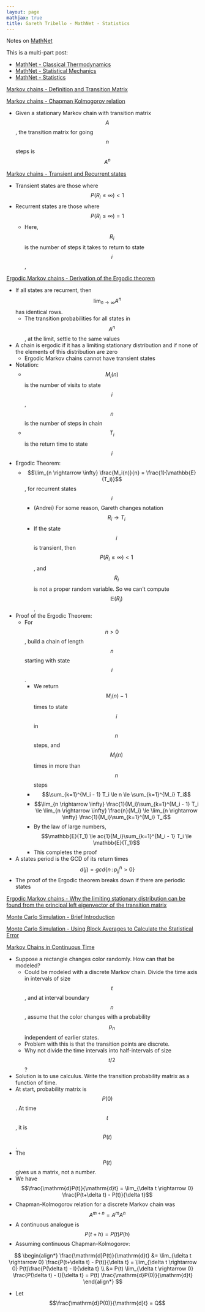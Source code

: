 ```yaml
---
layout: page
mathjax: true
title: Gareth Tribello - MathNet - Statistics
---
```

Notes on [MathNet](http://gtribello.github.io/mathNET)

This is a multi-part post:
* [MathNet - Classical Thermodynamics](gareth_tribello_mathnet_classical_thermodynamics.md)
* [MathNet - Statistical Mechanics](gareth_tribello_mathnet_statistical_mechanics.md)
* [MathNet - Statistics](gareth_tribello_mathnet_statistics.md)

[Markov chains - Definition and Transition Matrix](http://gtribello.github.io/mathNET/markov-property-video.html)

[Markov chains - Chapman Kolmogorov relation](http://gtribello.github.io/mathNET/chapman-kolmogorov-video.html)
* Given a stationary Markov chain with transition matrix $$A$$, the transition matrix for going $$n$$ steps is $$A^n$$

[Markov chains - Transient and Recurrent states](http://gtribello.github.io/mathNET/transient-recurrent-video.html)
* Transient states are those where $$P(R_i \le \infty) \lt 1$$
* Recurrent states are those where $$P(R_i \le \infty) = 1$$
  * Here, $$R_i$$ is the number of steps it takes to return to state $$i$$,

[Ergodic Markov chains - Derivation of the Ergodic theorem](http://gtribello.github.io/mathNET/limiting-stationary-dist-video1.html)
* If all states are recurrent, then $$\lim_{n \rightarrow \infty} A^n$$ has identical rows.
  * The transition probabilities for all states in $$A^n$$, at the limit, settle to the same values
* A chain is ergodic if it has a limiting stationary distribution and if none of the elements of this distribution are zero
  * Ergodic Markov chains cannot have transient states
* Notation:
  * $$M_i(n)$$ is the number of visits to state $$i$$, $$n$$ is the number of steps in chain
  * $$T_i$$ is the return time to state $$i$$
* Ergodic Theorem:
  * $$\lim_{n \rightarrow \infty} \frac{M_i(n)}{n} = \frac{1}{\mathbb{E}(T_i)}$$, for recurrent states $$i$$
    * (Andrei) For some reason, Gareth changes notation $$R_i \rightarrow T_i$$
    * If the state $$i$$ is transient, then $$P(R_i \le \infty) \lt 1$$, and $$R_i$$ is not a proper random variable. So we can't compute $$\mathbb{E}(R_i)$$.
* Proof of the Ergodic Theorem:
  * For $$n \gt 0$$, build a chain of length $$n$$ starting with state $$i$$.
    * We return $$M_i(n)-1$$ times to state $$i$$ in $$n$$ steps, and $$M_i(n)$$ times in more than $$n$$ steps
    * $$\sum_{k=1}^{M_i - 1} T_i \le n \le \sum_{k=1}^{M_i} T_i$$
    * $$\lim_{n \rightarrow \infty} \frac{1}{M_i}\sum_{k=1}^{M_i - 1} T_i \le \lim_{n \rightarrow \infty} \frac{n}{M_i} \le \lim_{n \rightarrow \infty} \frac{1}{M_i}\sum_{k=1}^{M_i} T_i$$
    * By the law of large numbers, $$\mathbb{E}(T_1) \le ac{1}{M_i}\sum_{k=1}^{M_i - 1} T_i \le \mathbb{E}(T_1)$$
    * This completes the proof
* A states period is the GCD of its return times $$d(j) = gcd\{n\,:\, p^n_{jj} \gt 0\}$$
* The proof of the Ergodic theorem breaks down if there are periodic states

[Ergodic Markov chains - Why the limiting stationary distribution can be found from the principal left eigenvector of the transition matrix](http://gtribello.github.io/mathNET/limiting-stationary-dist-video2.html)

[Monte Carlo Simulation - Brief Introduction](http://gtribello.github.io/mathNET/monte-carlo-video.html)

[Monte Carlo Simulation - Using Block Averages to Calculate the Statistical Error](http://gtribello.github.io/mathNET/block_averaging_video.html)

[Markov Chains in Continuous Time](http://gtribello.github.io/mathNET/continuous-time-markov.html)
* Suppose a rectangle changes color randomly. How can that be modeled?
  * Could be modeled with a discrete Markov chain. Divide the time axis in intervals of size $$t$$, and at interval boundary $$n$$, assume that the color changes with a probability $$p_n$$ independent of earlier states.
  * Problem with this is that the transition points are discrete.
  * Why not divide the time intervals into half-intervals of size $$t/2$$?
* Solution is to use calculus. Write the transition probability matrix as a function of time.
* At start, probability matrix is $$P(0)$$. At time $$t$$, it is $$P(t)$$.
* The $$P(t)$$ gives us a matrix, not a number.
* We have $$\frac{\mathrm{d}P(t)}{\mathrm{d}t} = \lim_{\delta t \rightarrow 0} \frac{P(t+\delta t) - P(t)}{\delta t}$$
* Chapman-Kolmogorov relation for a discrete Markov chain was $$A^{m+n}=A^m A^n$$
* A continuous analogue is $$P(t+h)=P(t)P(h)$$
* Assuming continuous Chapman-Kolmogorov:

$$
\begin{align*}
\frac{\mathrm{d}P(t)}{\mathrm{d}t} &= \lim_{\delta t \rightarrow 0} \frac{P(t+\delta t) - P(t)}{\delta t} = \lim_{\delta t \rightarrow 0} P(t)\frac{P(\delta t) - I}{\delta t} \\
&= P(t) \lim_{\delta t \rightarrow 0} \frac{P(\delta t) - I}{\delta t} = P(t) \frac{\mathrm{d}P(0)}{\mathrm{d}t}
\end{align*}
$$

* Let $$\frac{\mathrm{d}P(0)}{\mathrm{d}t} = Q$$
